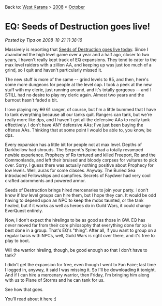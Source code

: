 Back to: [West Karana](/posts/westkarana.md) > [2008](/posts/2008/westkarana.md) > [October](./westkarana.md)
# EQ: Seeds of Destruction goes live!

*Posted by Tipa on 2008-10-21 11:38:16*

Massively is reporting that [Seeds of Destruction goes live today](http://www.massively.com/2008/10/21/everquest-seeds-of-destruction-goes-live/). Since I abandoned the high level game over a year and a half ago, closer to two years, I haven't really kept track of EQ expansions. They tend to cater to the max level raiders with a zillion AA, and keeping up was just too much of a grind, so I quit and haven't particularly missed it.

The new stuff is more of the same -- grind levels to 85, and then, here's some more dungeons for people at the level cap. I took a peek at the new stuff with my cleric, just running around, and it's totally gorgeous -- and I STILL had no desire to play my cleric again. Almost two years and the burnout hasn't faded a bit.

I love playing my ~~60~~ 61 ranger, of course, but I'm a little bummed that I have to tank everything because all our tanks quit. Rangers can tank, but we're really more like dps, and I haven't got all the defensive AAs to really tank effectively. I don't have ANY defensive AAs; I've just been buying the offense AAs. Thinking that at some point I would be able to, you know, be dps.

Every expansion has a little bit for people not at max level. Depths of Darkhollow had shrouds. The Serpent's Spine had a totally revamped newbie experience. Prophecy of Ro tortured and killed Freeport, Ro and the Commonlands, and left their bruised and bloody corpses for vultures to pick over. Sorry. I guess there was actually nothing positive about Prophecy for low levels. Well, auras for some classes. Anyway. The Buried Sea introduced Fellowships and campfires. Secrets of Faydwer had very cool crafted adornments and powered armor.

Seeds of Destruction brings hired mercenaries to join your party. I don't know if low level groups can hire them, but I hope they can. It would be odd having to depend upon an NPC to keep the mobs taunted, or the tank healed, but if it works as well as heroes do in Guild Wars, it could change EverQuest entirely.

Now, I don't expect the hirelings to be as good as those in GW. EQ has *never* moved far from their core philosophy that everything done for xp is best done in a group. That's EQ's "thing". After all, if you want to group on a regular basis with NPCs, well, Guild Wars is right over there, and it's free to play to boot.

Will the warrior hireling, though, be good enough so that I don't have to tank?

I didn't get the expansion for free, even though I went to Fan Faire; last time I logged in, anyway, it said I was missing it. So I'll be downloading it tonight. And if I can hire a mercenary warrior, then Friday, I'm bringing him along with us to Plane of Storms and he can tank for us.

See how that goes.

You'll read about it here :)


